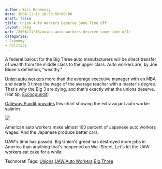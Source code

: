 ```yaml
---
author: Bill Hennessy
date: 2008-11-15 18:38:56+00:00
draft: false
title: Union Auto Workers Deserve Some Time Off
layout: blog
url: /2008/11/15/union-auto-workers-deserve-some-time-off/
categories:
- Economy
- Politics
---
```


A federal bailout for the Big Three auto manufacturers will be direct transfer of wealth from the middle class to the upper class. Auto workers are, by Joe Biden's definition, "wealthy."

[Union auto workers](https://mjperry.blogspot.com/2007/07/uaw-pricing-themselves-out-of-market.html) more than the average executive manager with an MBA and nearly 3 times the wage of the average teacher with a master's degree. That's why the Big 3 are dying, and that's exactly what the unions deserve. (Hat tip, [Econopundit](https://econopundit.com/))

[Gateway Pundit provides](https://gatewaypundit.blogspot.com/) this chart showing the extravagant auto worker salaries.

![](https://2.bp.blogspot.com/_L6pDyjqqsvY/SR4kou6b3pI/AAAAAAAAW8M/J2DBGJ7pRo4/s1600/chart.jpg)
 

American auto workers make almost 160 percent of Japanese auto workers wages. And the Japanese produce better cars.

UAW's time has passed. Big Union's greed has destroyed more jobs in America than anything that's happened on Wall Street. Let's let the UAW workers eat cake for a while.

Technorati Tags: [Unions](https://technorati.com/tags/Unions),[UAW](https://technorati.com/tags/UAW),[Auto Workers](https://technorati.com/tags/Auto%20Workers),[Big Three](https://technorati.com/tags/Big%20Three)
